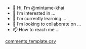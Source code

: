 - 👋 Hi, I’m @mintame-khai
- 👀 I’m interested in ...
- 🌱 I’m currently learning ...
- 💞️ I’m looking to collaborate on ...
- 📫 How to reach me ...

<!---
mintame-khai/mintame-khai is a ✨ special ✨ repository because its `README.md` (this file) appears on your GitHub profile.
You can click the Preview link to take a look at your changes.
--->


[comments_template.csv](https://github.com/mintame-khai/mintame-khai/files/10422363/comments_template.csv)
